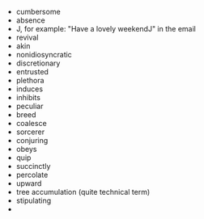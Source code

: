 - cumbersome
- absence
- J, for example: "Have a lovely weekendJ" in the email
- revival
- akin
- nonidiosyncratic
- discretionary
- entrusted
- plethora
- induces
- inhibits
- peculiar
- breed
- coalesce
- sorcerer
- conjuring
- obeys
- quip
- succinctly
- percolate
- upward
- tree accumulation (quite technical term)
- stipulating
- 
